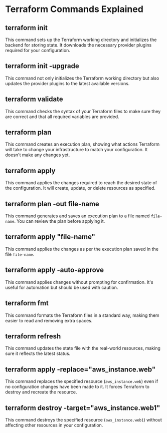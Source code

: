 # Terraform Commands Explained

## terraform init

This command sets up the Terraform working directory and initializes the backend for storing state. It downloads the necessary provider plugins required for your configuration.

## terraform init -upgrade

This command not only initializes the Terraform working directory but also updates the provider plugins to the latest available versions.

## terraform validate

This command checks the syntax of your Terraform files to make sure they are correct and that all required variables are provided.

## terraform plan

This command creates an execution plan, showing what actions Terraform will take to change your infrastructure to match your configuration. It doesn't make any changes yet.

## terraform apply

This command applies the changes required to reach the desired state of the configuration. It will create, update, or delete resources as specified.

## terraform plan -out file-name

This command generates and saves an execution plan to a file named `file-name`. You can review the plan before applying it.

## terraform apply "file-name"

This command applies the changes as per the execution plan saved in the file `file-name`.

## terraform apply -auto-approve

This command applies changes without prompting for confirmation. It's useful for automation but should be used with caution.

## terraform fmt

This command formats the Terraform files in a standard way, making them easier to read and removing extra spaces.

## terraform refresh

This command updates the state file with the real-world resources, making sure it reflects the latest status.

## terraform apply -replace="aws_instance.web"

This command replaces the specified resource (`aws_instance.web`) even if no configuration changes have been made to it. It forces Terraform to destroy and recreate the resource.

## terraform destroy -target="aws_instance.web1"

This command destroys the specified resource (`aws_instance.web1`) without affecting other resources in your configuration.

